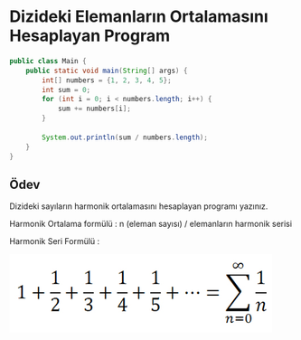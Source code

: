 # Dizideki Elemanların Ortalamasını Hesaplayan  Program

```java
public class Main {
    public static void main(String[] args) {
        int[] numbers = {1, 2, 3, 4, 5};
        int sum = 0;
        for (int i = 0; i < numbers.length; i++) {
            sum += numbers[i];
        }

        System.out.println(sum / numbers.length);
    }
}
```

## Ödev

Dizideki sayıların harmonik ortalamasını hesaplayan programı yazınız.

Harmonik Ortalama formülü : n (eleman sayısı) / elemanların harmonik serisi

Harmonik Seri Formülü :

![](https://raw.githubusercontent.com/Kodluyoruz/taskforce/main/java101/pratik-harmonic/figures/harmonic_series.gif)
